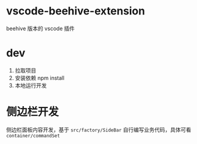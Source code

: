 # vscode-beehive-extension

beehive 版本的 vscode 插件

# dev

1. 拉取项目
2. 安装依赖 npm install
3. 本地运行开发

# 侧边栏开发

侧边栏面板内容开发，基于 `src/factory/SideBar` 自行编写业务代码，具体可看 `container/commandSet`
